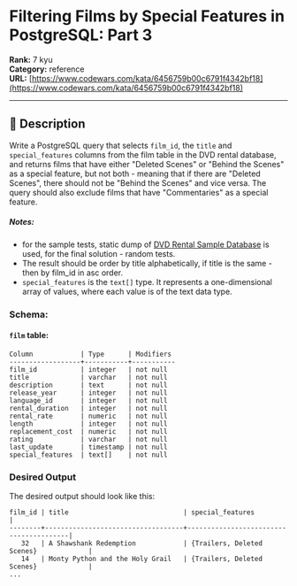 # Filtering Films by Special Features in PostgreSQL: Part 3

**Rank:** 7 kyu  
**Category:** reference  
**URL:** [https://www.codewars.com/kata/6456759b00c6791f4342bf18](https://www.codewars.com/kata/6456759b00c6791f4342bf18)

---

## 📝 Description

Write a PostgreSQL query that selects `film_id`, the `title` and `special_features` columns from the film table in the DVD rental database, and returns films that have either "Deleted Scenes" or "Behind the Scenes" as a special feature, but not both - meaning that if there are "Deleted Scenes", there should not be "Behind the Scenes" and vice versa. The query should also exclude films that have "Commentaries" as a special feature.

##### Notes:

*  for the sample tests, static dump of [DVD Rental Sample Database](http://www.postgresqltutorial.com/postgresql-sample-database/) is used, for the final solution - random tests.
* The result should be order by title alphabetically, if title is the same - then by film_id in asc order.
* `special_features` is the `text[]` type. It represents a one-dimensional array of values, where each value is of the text data type.

### Schema:

#### `film` table:
```
Column            | Type      | Modifiers
------------------+-----------+-----------
film_id           | integer   | not null
title             | varchar   | not null
description       | text      | not null
release_year      | integer   | not null
language_id       | integer   | not null 
rental_duration   | integer   | not null
rental_rate       | numeric   | not null
length            | integer   | not null
replacement_cost  | numeric   | not null
rating            | varchar   | not null
last_update       | timestamp | not null
special_features  | text[]    | not null
```

### Desired Output

The desired output should look like this:
```
film_id | title                             | special_features                       |
--------+-----------------------------------+----------------------------------------|
   32   | A Shawshank Redemption            | {Trailers, Deleted Scenes}             | 
   14   | Monty Python and the Holy Grail   | {Trailers, Deleted Scenes}             |
...
```
